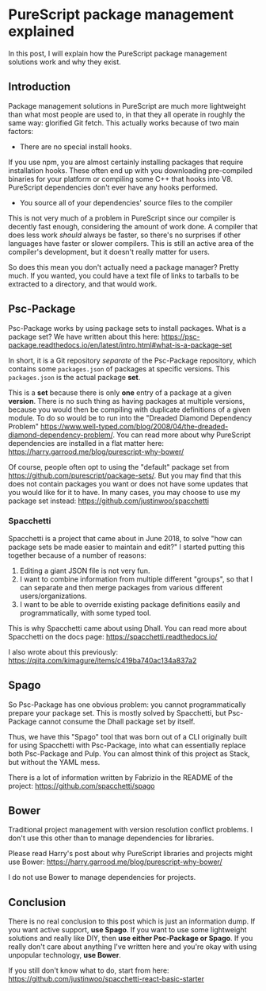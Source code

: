 # PureScript package management explained

In this post, I will explain how the PureScript package management solutions work and why they exist.

## Introduction

Package management solutions in PureScript are much more lightweight than what most people are used to, in that they all operate in roughly the same way: glorified Git fetch. This actually works because of two main factors:

* There are no special install hooks.

If you use npm, you are almost certainly installing packages that require installation hooks. These often end up with you downloading pre-compiled binaries for your platform or compiling some C++ that hooks into V8. PureScript dependencies don't ever have any hooks performed.

* You source all of your dependencies' source files to the compiler

This is not very much of a problem in PureScript since our compiler is decently fast enough, considering the amount of work done. A compiler that does less work *should* always be faster, so there's no surprises if other languages have faster or slower compilers. This is still an active area of the compiler's development, but it doesn't really matter for users.

So does this mean you don't actually need a package manager? Pretty much. If you wanted, you could have a text file of links to tarballs to be extracted to a directory, and that would work.

## Psc-Package

Psc-Package works by using package sets to install packages. What is a package set? We have written about this here: <https://psc-package.readthedocs.io/en/latest/intro.html#what-is-a-package-set>

In short, it is a Git repository *separate* of the Psc-Package repository, which contains some `packages.json` of packages at specific versions. This `packages.json` is the actual package **set**.

This is a **set** because there is only **one** entry of a package at a given **version**. There is no such thing as having packages at multiple versions, because you would then be compiling with duplicate definitions of a given module. To do so would be to run into the "Dreaded Diamond Dependency Problem" <https://www.well-typed.com/blog/2008/04/the-dreaded-diamond-dependency-problem/>. You can read more about why PureScript dependencies are installed in a flat matter here: <https://harry.garrood.me/blog/purescript-why-bower/>

Of course, people often opt to using the "default" package set from <https://github.com/purescript/package-sets/>. But you may find that this does not contain packages you want or does not have some updates that you would like for it to have. In many cases, you may choose to use my package set instead: <https://github.com/justinwoo/spacchetti>

### Spacchetti

Spacchetti is a project that came about in June 2018, to solve "how can package sets be made easier to maintain and edit?" I started putting this together because of a number of reasons:

1. Editing a giant JSON file is not very fun.
2. I want to combine information from multiple different "groups", so that I can separate and then merge packages from various different users/organizations.
3. I want to be able to override existing package definitions easily and programmatically, with some typed tool.

This is why Spacchetti came about using Dhall. You can read more about Spacchetti on the docs page: <https://spacchetti.readthedocs.io/>

I also wrote about this previously: <https://qiita.com/kimagure/items/c419ba740ac134a837a2>

## Spago

So Psc-Package has one obvious problem: you cannot programmatically prepare your package set. This is mostly solved by Spacchetti, but Psc-Package cannot consume the Dhall package set by itself.

Thus, we have this "Spago" tool that was born out of a CLI originally built for using Spacchetti with Psc-Package, into what can essentially replace both Psc-Package and Pulp. You can almost think of this project as Stack, but without the YAML mess.

There is a lot of information written by Fabrizio in the README of the project: <https://github.com/spacchetti/spago>

## Bower

Traditional project management with version resolution conflict problems. I don't use this other than to manage dependencies for libraries.

Please read Harry's post about why PureScript libraries and projects might use Bower: <https://harry.garrood.me/blog/purescript-why-bower/>

I do not use Bower to manage dependencies for projects.

## Conclusion

There is no real conclusion to this post which is just an information dump. If you want active support, **use Spago**. If you want to use some lightweight solutions and really like DIY, then **use either Psc-Package or Spago**. If you really don't care about anything I've written here and you're okay with using unpopular technology, **use Bower**.

If you still don't know what to do, start from here: <https://github.com/justinwoo/spacchetti-react-basic-starter>
